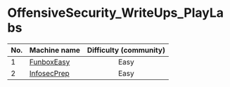 # OffensiveSecurity_WriteUps_PlayLabs

| No.  | Machine name                                                |  Difficulty (community)  |
| ---- | ----------------------------------------------------------- | :-----------------------:|
| 1    | [FunboxEasy](../main/FunboxEasy-room/FunboxEasy-room.md)    | Easy                     |
| 2    | [InfosecPrep](../main/InfosecPrep-room/InfosecPrep-room.md) | Easy                     |

